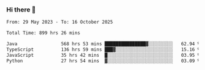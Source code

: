 ### Hi there 👋

<!--START_SECTION:waka-->

```txt
From: 29 May 2023 - To: 16 October 2025

Total Time: 899 hrs 26 mins

Java                568 hrs 53 mins ███████████████▓░░░░░░░░░   62.94 %
TypeScript          136 hrs 59 mins ███▓░░░░░░░░░░░░░░░░░░░░░   15.16 %
JavaScript          35 hrs 42 mins  █░░░░░░░░░░░░░░░░░░░░░░░░   03.95 %
Python              27 hrs 54 mins  ▓░░░░░░░░░░░░░░░░░░░░░░░░   03.09 %
```

<!--END_SECTION:waka-->
<!--
**the-beef-calculator/the-beef-calculator** is a ✨ _special_ ✨ repository because its `README.md` (this file) appears on your GitHub profile.

Here are some ideas to get you started:

- 🔭 I’m currently working on ...
- 🌱 I’m currently learning ...
- 👯 I’m looking to collaborate on ...
- 🤔 I’m looking for help with ...
- 💬 Ask me about ...
- 📫 How to reach me: ...
- 😄 Pronouns: ...
- ⚡ Fun fact: ...
-->
